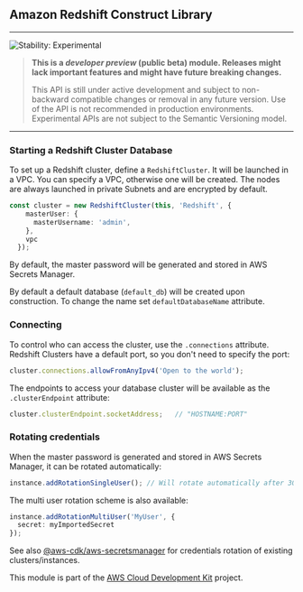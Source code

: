 ## Amazon Redshift Construct Library
<!--BEGIN STABILITY BANNER-->

---

![Stability: Experimental](https://img.shields.io/badge/stability-Experimental-important.svg?style=for-the-badge)

> **This is a _developer preview_ (public beta) module. Releases might lack important features and might have
> future breaking changes.**
>
> This API is still under active development and subject to non-backward
> compatible changes or removal in any future version. Use of the API is not recommended in production
> environments. Experimental APIs are not subject to the Semantic Versioning model.

---
<!--END STABILITY BANNER-->

### Starting a Redshift Cluster Database

To set up a Redshift cluster, define a `RedshiftCluster`. It will be launched in a VPC.
You can specify a VPC, otherwise one will be created. The nodes are always launched in private Subnets and are encrypted by default.

``` typescript
const cluster = new RedshiftCluster(this, 'Redshift', {
    masterUser: {
      masterUsername: 'admin',
    },
    vpc
  });
```
By default, the master password will be generated and stored in AWS Secrets Manager.

By default a default database (`default_db`) will be created upon construction. To change the name set `defaultDatabaseName` attribute.

### Connecting

To control who can access the cluster, use the `.connections` attribute. Redshift Clusters have
a default port, so you don't need to specify the port:

```ts
cluster.connections.allowFromAnyIpv4('Open to the world');
```

The endpoints to access your database cluster will be available as the `.clusterEndpoint` attribute:

```ts
cluster.clusterEndpoint.socketAddress;   // "HOSTNAME:PORT"
```

### Rotating credentials

When the master password is generated and stored in AWS Secrets Manager, it can be rotated automatically:
```ts
instance.addRotationSingleUser(); // Will rotate automatically after 30 days
```

The multi user rotation scheme is also available:
```ts
instance.addRotationMultiUser('MyUser', {
  secret: myImportedSecret
});
```

See also [@aws-cdk/aws-secretsmanager](https://github.com/aws/aws-cdk/blob/master/packages/%40aws-cdk/aws-secretsmanager/README.md) for credentials rotation of existing clusters/instances.

This module is part of the [AWS Cloud Development Kit](https://github.com/aws/aws-cdk) project.
